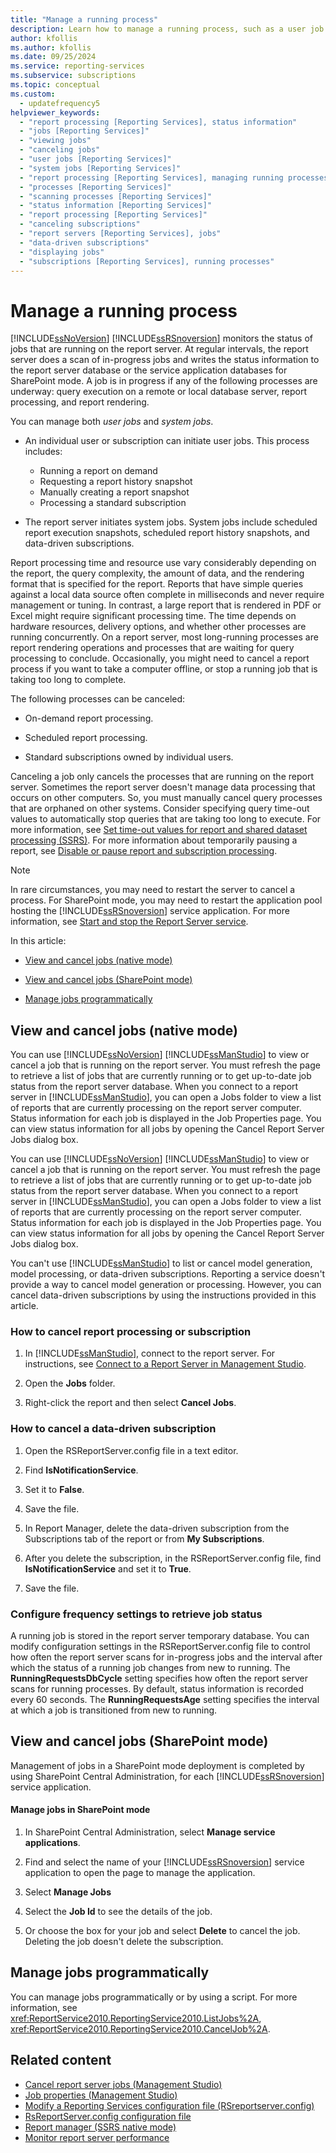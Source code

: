 ```yaml
---
title: "Manage a running process"
description: Learn how to manage a running process, such as a user job or a system job. You can view a job, cancel a job, or manage a job programmatically.
author: kfollis
ms.author: kfollis
ms.date: 09/25/2024
ms.service: reporting-services
ms.subservice: subscriptions
ms.topic: conceptual
ms.custom:
  - updatefrequency5
helpviewer_keywords:
  - "report processing [Reporting Services], status information"
  - "jobs [Reporting Services]"
  - "viewing jobs"
  - "canceling jobs"
  - "user jobs [Reporting Services]"
  - "system jobs [Reporting Services]"
  - "report processing [Reporting Services], managing running processes"
  - "processes [Reporting Services]"
  - "scanning processes [Reporting Services]"
  - "status information [Reporting Services]"
  - "report processing [Reporting Services]"
  - "canceling subscriptions"
  - "report servers [Reporting Services], jobs"
  - "data-driven subscriptions"
  - "displaying jobs"
  - "subscriptions [Reporting Services], running processes"
---
```

# Manage a running process
  [!INCLUDE[ssNoVersion](../../includes/ssnoversion-md.md)] [!INCLUDE[ssRSnoversion](../../includes/ssrsnoversion-md.md)] monitors the status of jobs that are running on the report server. At regular intervals, the report server does a scan of in-progress jobs and writes the status information to the report server database or the service application databases for SharePoint mode. A job is in progress if any of the following processes are underway: query execution on a remote or local database server, report processing, and report rendering.  
  
 You can manage both *user jobs* and *system jobs*.  
  
-   An individual user or subscription can initiate user jobs. This process includes:
    - Running a report on demand 
    - Requesting a report history snapshot
    - Manually creating a report snapshot
    - Processing a standard subscription  
  
-   The report server initiates system jobs. System jobs include scheduled report execution snapshots, scheduled report history snapshots, and data-driven subscriptions.  
  
 Report processing time and resource use vary considerably depending on the report, the query complexity, the amount of data, and the rendering format that is specified for the report. Reports that have simple queries against a local data source often complete in milliseconds and never require management or tuning. In contrast, a large report that is rendered in PDF or Excel might require significant processing time. The time depends on hardware resources, delivery options, and whether other processes are running concurrently. On a report server, most long-running processes are report rendering operations and processes that are waiting for query processing to conclude. Occasionally, you might need to cancel a report process if you want to take a computer offline, or stop a running job that is taking too long to complete.  
  
 The following processes can be canceled:  
  
-   On-demand report processing.  
  
-   Scheduled report processing.  
  
-   Standard subscriptions owned by individual users.  
  
 Canceling a job only cancels the processes that are running on the report server. Sometimes the report server doesn't manage data processing that occurs on other computers. So, you must manually cancel query processes that are orphaned on other systems. Consider specifying query time-out values to automatically stop queries that are taking too long to execute. For more information, see [Set time-out values for report and shared dataset processing &#40;SSRS&#41;](../../reporting-services/report-server/setting-time-out-values-for-report-and-shared-dataset-processing-ssrs.md). For more information about temporarily pausing a report, see [Disable or pause report and subscription processing](../../reporting-services/subscriptions/disable-or-pause-report-and-subscription-processing.md).  
  
> [!NOTE]  
>  In rare circumstances, you may need to restart the server to cancel a process. For SharePoint mode, you may need to restart the application pool hosting the [!INCLUDE[ssRSnoversion](../../includes/ssrsnoversion-md.md)] service application. For more information, see [Start and stop the Report Server service](../../reporting-services/report-server/start-and-stop-the-report-server-service.md).  
  
 In this article:  
  
-   [View and cancel jobs (native mode)](#bkmk_native)  
  
-   [View and cancel jobs (SharePoint mode)](#bkmk_sharepoint)  
  
-   [Manage jobs programmatically](#bkmk_programmatically)  
  
##  <a name="bkmk_native"></a> View and cancel jobs (native mode)  
 You can use [!INCLUDE[ssNoVersion](../../includes/ssnoversion-md.md)] [!INCLUDE[ssManStudio](../../includes/ssmanstudio-md.md)] to view or cancel a job that is running on the report server. You must refresh the page to retrieve a list of jobs that are currently running or to get up-to-date job status from the report server database. When you connect to a report server in [!INCLUDE[ssManStudio](../../includes/ssmanstudio-md.md)], you can open a Jobs folder to view a list of reports that are currently processing on the report server computer. Status information for each job is displayed in the Job Properties page. You can view status information for all jobs by opening the Cancel Report Server Jobs dialog box.  
  
 You can use [!INCLUDE[ssNoVersion](../../includes/ssnoversion-md.md)] [!INCLUDE[ssManStudio](../../includes/ssmanstudio-md.md)] to view or cancel a job that is running on the report server. You must refresh the page to retrieve a list of jobs that are currently running or to get up-to-date job status from the report server database. When you connect to a report server in [!INCLUDE[ssManStudio](../../includes/ssmanstudio-md.md)], you can open a Jobs folder to view a list of reports that are currently processing on the report server computer. Status information for each job is displayed in the Job Properties page. You can view status information for all jobs by opening the Cancel Report Server Jobs dialog box.  
  
 You can't use [!INCLUDE[ssManStudio](../../includes/ssmanstudio-md.md)] to list or cancel model generation, model processing, or data-driven subscriptions. Reporting a service doesn't provide a way to cancel model generation or processing. However, you can cancel data-driven subscriptions by using the instructions provided in this article.  
  
### How to cancel report processing or subscription  
  
1.  In [!INCLUDE[ssManStudio](../../includes/ssmanstudio-md.md)], connect to the report server. For instructions, see [Connect to a Report Server in Management Studio](../../reporting-services/tools/connect-to-a-report-server-in-management-studio.md).  
  
2.  Open the **Jobs** folder.  
  
3.  Right-click the report and then select **Cancel Jobs**.  
  
### How to cancel a data-driven subscription  
  
1.  Open the RSReportServer.config file in a text editor.  
  
2.  Find **IsNotificationService**.  
  
3.  Set it to **False**.  
  
4.  Save the file.  
  
5.  In Report Manager, delete the data-driven subscription from the Subscriptions tab of the report or from **My Subscriptions**.  
  
6.  After you delete the subscription, in the RSReportServer.config file, find **IsNotificationService** and set it to **True**.  
  
7.  Save the file.  
  
### Configure frequency settings to retrieve job status  
 A running job is stored in the report server temporary database. You can modify configuration settings in the RSReportServer.config file to control how often the report server scans for in-progress jobs and the interval after which the status of a running job changes from new to running. The **RunningRequestsDbCycle** setting specifies how often the report server scans for running processes. By default, status information is recorded every 60 seconds. The **RunningRequestsAge** setting specifies the interval at which a job is transitioned from new to running.  
  
##  <a name="bkmk_sharepoint"></a> View and cancel jobs (SharePoint mode)  
 Management of jobs in a SharePoint mode deployment is completed by using SharePoint Central Administration, for each [!INCLUDE[ssRSnoversion](../../includes/ssrsnoversion-md.md)] service application.  
  
#### Manage jobs in SharePoint mode  
  
1.  In SharePoint Central Administration, select **Manage service applications**.  
  
2.  Find and select the name of your [!INCLUDE[ssRSnoversion](../../includes/ssrsnoversion-md.md)] service application to open the page to manage the application.  
  
3.  Select **Manage Jobs**  
  
4.  Select the **Job Id** to see the details of the job.  
  
5.  Or choose the box for your job and select **Delete** to cancel the job. Deleting the job doesn't delete the subscription.  
  
##  <a name="bkmk_programmatically"></a> Manage jobs programmatically  
 You can manage jobs programmatically or by using a script. For more information, see <xref:ReportService2010.ReportingService2010.ListJobs%2A>, <xref:ReportService2010.ReportingService2010.CancelJob%2A>.  
  
## Related content

- [Cancel report server jobs &#40;Management Studio&#41;](../../reporting-services/tools/cancel-report-server-jobs-management-studio.md)
- [Job properties &#40;Management Studio&#41;](../../reporting-services/tools/job-properties-management-studio.md)
- [Modify a Reporting Services configuration file &#40;RSreportserver.config&#41;](../../reporting-services/report-server/modify-a-reporting-services-configuration-file-rsreportserver-config.md)
- [RsReportServer.config configuration file](../../reporting-services/report-server/rsreportserver-config-configuration-file.md)
- [Report manager &#40;SSRS native mode&#41;](../web-portal-ssrs-native-mode.md)
- [Monitor report server performance](../../reporting-services/report-server/monitoring-report-server-performance.md)
